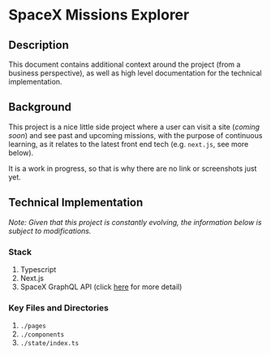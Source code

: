 # SpaceX Missions Explorer

## Description

This document contains additional context around the project (from a business perspective), as well as high level documentation for the technical implementation.

## Background

This project is a nice little side project where a user can visit a site (_coming soon_) and see past and upcoming missions, with the purpose of continuous learning, as it relates to the latest front end tech (e.g. `next.js`, see more below).

It is a work in progress, so that is why there are no link or screenshots just yet.

## Technical Implementation

_Note: Given that this project is constantly evolving, the information below is subject to modifications._

### Stack

1. Typescript
2. Next.js
3. SpaceX GraphQL API (click [here](https://studio.apollographql.com/sandbox/explorer) for more detail)

### Key Files and Directories

1. `./pages`
2. `./components`
3. `./state/index.ts`